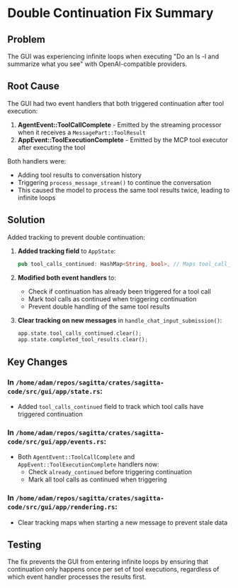 # Double Continuation Fix Summary

## Problem
The GUI was experiencing infinite loops when executing "Do an ls -l and summarize what you see" with OpenAI-compatible providers.

## Root Cause
The GUI had two event handlers that both triggered continuation after tool execution:

1. **AgentEvent::ToolCallComplete** - Emitted by the streaming processor when it receives a `MessagePart::ToolResult`
2. **AppEvent::ToolExecutionComplete** - Emitted by the MCP tool executor after executing the tool

Both handlers were:
- Adding tool results to conversation history
- Triggering `process_message_stream()` to continue the conversation
- This caused the model to process the same tool results twice, leading to infinite loops

## Solution
Added tracking to prevent double continuation:

1. **Added tracking field** to `AppState`:
   ```rust
   pub tool_calls_continued: HashMap<String, bool>, // Maps tool_call_id to whether continuation has been triggered
   ```

2. **Modified both event handlers** to:
   - Check if continuation has already been triggered for a tool call
   - Mark tool calls as continued when triggering continuation
   - Prevent double handling of the same tool results

3. **Clear tracking on new messages** in `handle_chat_input_submission()`:
   ```rust
   app.state.tool_calls_continued.clear();
   app.state.completed_tool_results.clear();
   ```

## Key Changes

### In `/home/adam/repos/sagitta/crates/sagitta-code/src/gui/app/state.rs`:
- Added `tool_calls_continued` field to track which tool calls have triggered continuation

### In `/home/adam/repos/sagitta/crates/sagitta-code/src/gui/app/events.rs`:
- Both `AgentEvent::ToolCallComplete` and `AppEvent::ToolExecutionComplete` handlers now:
  - Check `already_continued` before triggering continuation
  - Mark all tool calls as continued when triggering

### In `/home/adam/repos/sagitta/crates/sagitta-code/src/gui/app/rendering.rs`:
- Clear tracking maps when starting a new message to prevent stale data

## Testing
The fix prevents the GUI from entering infinite loops by ensuring that continuation only happens once per set of tool executions, regardless of which event handler processes the results first.